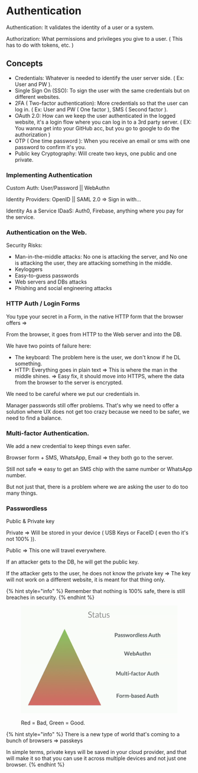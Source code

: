 # Authentication

Authentication: It validates the identity of a user or a system.

Authorization: What permissions and privileges you give to a user. ( This has to do with tokens, etc. )

## Concepts

* Credentials: Whatever is needed to identify the user server side. ( Ex: User and PW ).
* Single Sign On (SSO): To sign the user with the same credentials but on different websites.
* 2FA ( Two-factor authentication): More credentials so that the user can log in. ( Ex: User and PW ( One factor ), SMS ( Second factor ).
* OAuth 2.0: How can we keep the user authenticated in the logged website, it's a login flow where you can log in to a 3rd party server. ( EX: You wanna get into your GitHub acc, but you go to google to do the authorization )&#x20;
* OTP ( One time password ): When you receive an email or sms with one password to confirm it's you.
* Public key Cryptography: Will create two keys, one public and one private.

### &#x20; Implementing Authentication

Custom Auth: User/Password || WebAuthn

Identity Providers: OpenID || SAML 2.0 => Sign in with...

Identity As a Service IDaaS: Auth0, Firebase, anything where you pay for the service.

### Authentication on the Web.

Security Risks:

* Man-in-the-middle attacks: No one is attacking the server, and No one is attacking the user, they are attacking something in the middle.
* Keyloggers
* Easy-to-guess passwords
* Web servers and DBs attacks
* Phishing and social engineering attacks

### HTTP Auth / Login Forms

You type your secret in a Form, in the native HTTP form that the browser offers =>&#x20;

From the browser, it goes from HTTP to the Web server and into the DB.

We have two points of failure here:&#x20;

* The keyboard: The problem here is the user, we don't know if he DL something.
* HTTP: Everything goes in plain text => This is where the man in the middle shines. => Easy fix, it should move into HTTPS, where the data from the browser to the server is encrypted.

We need to be careful where we put our credentials in.

Manager passwords still offer problems. That's why we need to offer a solution where UX does not get too crazy because we need to be safer, we need to find a balance.

### Multi-factor Authentication.

We add a new credential to keep things even safer.

Browser form + SMS, WhatsApp, Email => they both go to the server.

Still not safe => easy to get an SMS chip with the same number or WhatsApp number.&#x20;

But not just that, there is a problem where we are asking the user to do too many things.

### Passwordless

Public & Private key&#x20;

Private => Will be stored in your device ( USB Keys or FaceID ( even tho it's not 100% )).

Public => This one will travel everywhere.

If an attacker gets to the DB, he will get the public key.

If the attacker gets to the user, he does not know the private key => The key will not work on a different website, it is meant for that thing only.

{% hint style="info" %}
Remember that nothing is 100% safe, there is still breaches in security.
{% endhint %}

<figure><img src=".gitbook/assets/Screen Shot 2023-03-27 at 21.13.40.png" alt=""><figcaption><p>Red = Bad, Green = Good.</p></figcaption></figure>

{% hint style="info" %}
There is a new type of world that's coming to a bunch of browsers => passkeys

In simple terms, private keys will be saved in your cloud provider, and that will make it so that you can use it across multiple devices and not just one browser.
{% endhint %}
